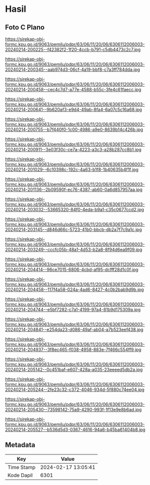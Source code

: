 # Hasil

## Foto C Plano

https://sirekap-obj-formc.kpu.go.id/9063/pemilu/pdpr/63/06/11/20/06/6306112006003-20240214-200225--f42382f2-1f20-4ccb-b791-c5db4473c2c7.jpg

https://sirekap-obj-formc.kpu.go.id/9063/pemilu/pdpr/63/06/11/20/06/6306112006003-20240214-200345--aab974d3-06cf-4a19-bbf8-c7a3ff784dda.jpg

https://sirekap-obj-formc.kpu.go.id/9063/pemilu/pdpr/63/06/11/20/06/6306112006003-20240214-200458--cec4c7d7-a77e-4588-b55c-3fe4c61faecc.jpg

https://sirekap-obj-formc.kpu.go.id/9063/pemilu/pdpr/63/06/11/20/06/6306112006003-20240214-200641--9b620af3-e9d4-49ab-8fa4-6a07c5c16a68.jpg

https://sirekap-obj-formc.kpu.go.id/9063/pemilu/pdpr/63/06/11/20/06/6306112006003-20240214-200755--b7f440f0-1c00-4986-a9e0-8639b14c426b.jpg

https://sirekap-obj-formc.kpu.go.id/9063/pemilu/pdpr/63/06/11/20/06/6306112006003-20240214-200911--3e03f30c-ce7a-4223-a3c3-a28b287cc8b1.jpg

https://sirekap-obj-formc.kpu.go.id/9063/pemilu/pdpr/63/06/11/20/06/6306112006003-20240214-201029--6c10398c-192c-4a63-b1f8-1b40635b4f1f.jpg

https://sirekap-obj-formc.kpu.go.id/9063/pemilu/pdpr/63/06/11/20/06/6306112006003-20240214-201136--2b09590f-ec76-4387-ab60-0a6d857957aa.jpg

https://sirekap-obj-formc.kpu.go.id/9063/pemilu/pdpr/63/06/11/20/06/6306112006003-20240214-203032--53665320-84f0-4eda-b9a1-c35c0677ccd2.jpg

https://sirekap-obj-formc.kpu.go.id/9063/pemilu/pdpr/63/06/11/20/06/6306112006003-20240214-203145--d846d66c-5723-41b0-bbcb-db2a7f7c9a1c.jpg

https://sirekap-obj-formc.kpu.go.id/9063/pemilu/pdpr/63/06/11/20/06/6306112006003-20240214-203249--cccfc05b-48a1-4d53-b2a8-8f94d6ea9f09.jpg

https://sirekap-obj-formc.kpu.go.id/9063/pemilu/pdpr/63/06/11/20/06/6306112006003-20240214-204414--96ce7015-6806-4cbd-af95-dcfff28d1c0f.jpg

https://sirekap-obj-formc.kpu.go.id/9063/pemilu/pdpr/63/06/11/20/06/6306112006003-20240214-204458--117f4a58-024a-4ad6-8427-4c0b2bab9d9b.jpg

https://sirekap-obj-formc.kpu.go.id/9063/pemilu/pdpr/63/06/11/20/06/6306112006003-20240214-204744--e5bf7282-c7a1-4199-97a4-81b9d175309a.jpg

https://sirekap-obj-formc.kpu.go.id/9063/pemilu/pdpr/63/06/11/20/06/6306112006003-20240214-204841--e254da23-d086-49af-ab04-a7b523eef438.jpg

https://sirekap-obj-formc.kpu.go.id/9063/pemilu/pdpr/63/06/11/20/06/6306112006003-20240214-204937--3f8ec465-f038-4958-883e-7f466c554ff9.jpg

https://sirekap-obj-formc.kpu.go.id/9063/pemilu/pdpr/63/06/11/20/06/6306112006003-20240214-205142--0c451baf-e607-428a-a035-23eeeed5db2a.jpg

https://sirekap-obj-formc.kpu.go.id/9063/pemilu/pdpr/63/06/11/20/06/6306112006003-20240214-205244--2fe23c32-c372-4046-934d-5f880c74ee04.jpg

https://sirekap-obj-formc.kpu.go.id/9063/pemilu/pdpr/63/06/11/20/06/6306112006003-20240214-205430--73598142-75a9-4290-993f-1f13e9e8b6ad.jpg

https://sirekap-obj-formc.kpu.go.id/9063/pemilu/pdpr/63/06/11/20/06/6306112006003-20240214-205527--b536d5d3-0367-4616-94a6-b45ba61404b8.jpg


## Metadata

| Key        | Value               |
| ---------- | ------------------- |
| Time Stamp | 2024-02-17 13:05:41 |
| Kode Dapil | 6301                |



